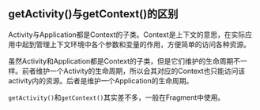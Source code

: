 ## getActivity()与getContext()的区别

Activity与Application都是Context的子类。Context是上下文的意思，在实际应用中起到管理上下文环境中各个参数和变量的作用，方便简单的访问各种资源。

虽然Activity和Application都是Context的子类，但是它们维护的生命周期不一样。前者维护一个Activity的生命周期，所以会其对应的Context也只能访问该activity内的资源。后者是维护一个Application的生命周期。

`getActivity()`和`getContext()`其实差不多，一般在Fragment中使用。